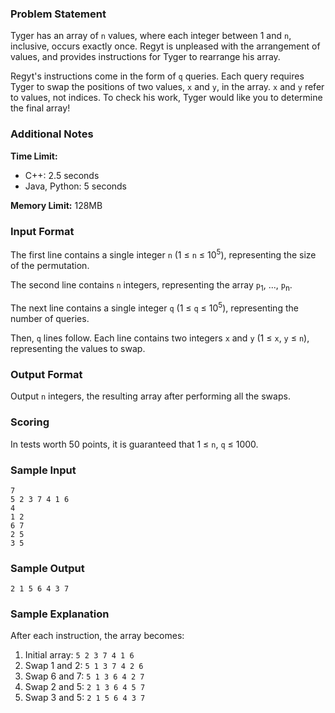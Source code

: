 ### Problem Statement

Tyger has an array of `n` values, where each integer between 1 and `n`, inclusive, occurs exactly once. Regyt is unpleased with the arrangement of values, and provides instructions for Tyger to rearrange his array.

Regyt's instructions come in the form of `q` queries. Each query requires Tyger to swap the positions of two values, `x` and `y`, in the array. `x` and `y` refer to values, not indices. To check his work, Tyger would like you to determine the final array!

### Additional Notes
**Time Limit:**
*   C++: 2.5 seconds
*   Java, Python: 5 seconds

**Memory Limit:** 128MB

### Input Format
The first line contains a single integer `n` (1 ≤ `n` ≤ 10<sup>5</sup>), representing the size of the permutation.

The second line contains `n` integers, representing the array `p`<sub>1</sub>, ..., `p`<sub>n</sub>.

The next line contains a single integer `q` (1 ≤ `q` ≤ 10<sup>5</sup>), representing the number of queries.

Then, `q` lines follow. Each line contains two integers `x` and `y` (1 ≤ `x`, `y` ≤ `n`), representing the values to swap.

### Output Format
Output `n` integers, the resulting array after performing all the swaps.

### Scoring
In tests worth 50 points, it is guaranteed that 1 ≤ `n`, `q` ≤ 1000.

### Sample Input
```
7
5 2 3 7 4 1 6
4
1 2
6 7
2 5
3 5
```

### Sample Output
```
2 1 5 6 4 3 7
```

### Sample Explanation
After each instruction, the array becomes:

1.  Initial array: `5 2 3 7 4 1 6`
2.  Swap 1 and 2: `5 1 3 7 4 2 6`
3.  Swap 6 and 7: `5 1 3 6 4 2 7`
4.  Swap 2 and 5: `2 1 3 6 4 5 7`
5.  Swap 3 and 5: `2 1 5 6 4 3 7`